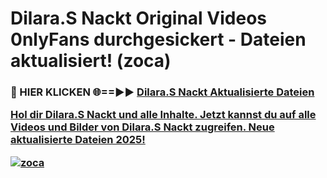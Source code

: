 # Dilara.S Nackt Original Videos 0nlyFans durchgesickert - Dateien aktualisiert! (zoca)

<h3>🔴 HIER KLICKEN 🌐==►► <a href="https://tinyurl.com/h6vf6nb8" rel="nofollow">Dilara.S Nackt Aktualisierte Dateien

Hol dir Dilara.S Nackt und alle Inhalte. Jetzt kannst du auf alle Videos und Bilder von Dilara.S Nackt zugreifen. Neue aktualisierte Dateien 2025!

[![zoca](https://i.imgur.com/sD4kR3V.gif)](https://tinyurl.com/h6vf6nb8)
